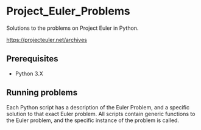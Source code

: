 # Project_Euler_Problems
Solutions to the problems on Project Euler in Python.

https://projecteuler.net/archives

## Prerequisites
* Python 3.X

## Running problems
Each Python script has a description of the Euler Problem, and a specific solution to that exact Euler problem. All scripts contain generic functions to the Euler problem, and the specific instance of the problem is called. 
